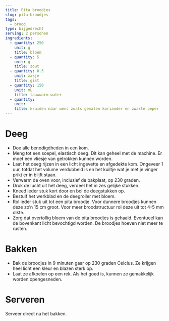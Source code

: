 ```yaml
---
title: Pita broodjes
slug: pita-broodjes
tags: 
  - brood
type: bijgedrecht
serving: 2 personen
ingredients:
  - quantity: 250
    unit: g
    title: bloem
  - quantity: 5
    unit: g
    title: zout
  - quantity: 0.5
    unit: zakje
    title: gist
  - quantity: 150
    unit: mL
    title: lauwwarm water
  - quantity: 
    unit:
    title: kruiden naar wens zoals gemalen koriander en zwarte peper
---
```


# Deeg

- Doe alle benodigdheden in een kom.
- Meng tot een soepel, elastisch deeg. Dit kan geheel met de machine. Er moet een vliesje van getrokken kunnen worden.
- Laat het deeg rijzen in een licht ingevette en afgedekte kom. Ongeveer 1 uur, totdat het volume verdubbeld is en het kuiltje wat je met je vinger prikt er in blijft staan.
- Verwarm de oven voor, inclusief de bakplaat, op 230 graden.
- Druk de lucht uit het deeg, verdeel het in zes gelijke stukken.
- Kneed ieder stuk kort door en bol de deegstukken op. 
- Bestuif het werkblad en de deegroller met bloem.
- Rol ieder stuk uit tot een pita broodje. Voor dunnere broodjes kunnen deze zo’n 15 cm groot. Voor meer broodstructuur rol deze uit tot 4-5 mm dikte. 
- Zorg dat overtollig bloem van de pita broodjes is gehaald. Eventueel kan de bovenkant licht bevochtigd worden. De broodjes hoeven niet meer te rusten.

 
# Bakken

- Bak de broodjes in 9 minuten gaar op 230 graden Celcius. Ze krijgen heel licht een kleur en blazen sterk op.
- Laat ze afkoelen op een rek. Als het goed is, kunnen ze gemakkelijk worden opengesneden.


# Serveren

Serveer direct na het bakken.
